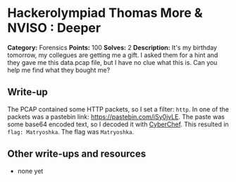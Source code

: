 # Hackerolympiad Thomas More & NVISO : Deeper

**Category:** Forensics
**Points:** 100
**Solves:** 2
**Description:** It's my birthday tomorrow, my collegues are getting me a gift. I asked them for a hint and they gave me this data.pcap file, but I have no clue what this is. Can you help me find what they bought me?

## Write-up

The PCAP contained some HTTP packets, so I set a filter: `http`. In one of the packets was a pastebin link: https://pastebin.com/iSy0jvLE. The paste was some base64 encoded text, so I decoded it with [CyberChef](https://gchq.github.io/CyberChef/#recipe=%5B%7B%22op%22%3A%22From%20Base64%22%2C%22args%22%3A%5B%22A-Za-z0-9%2B%2F%3D%22%2Ctrue%5D%7D%5D&input=Wm14aFp6b2dUV0YwY25sdmMyaHJZUT09). This resulted in `flag: Matryoshka`. The flag was `Matryoshka`.

## Other write-ups and resources

* none yet
